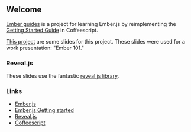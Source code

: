 
## Welcome

[Ember guides](https://github.com/randito/ember_guide) is a project for
learning Ember.js by reimplementing the [Getting Started
Guide](http://emberjs.com/guides/getting-started/) in Coffeescript.

[This project](https://github.com/randito/ember_guide_slides) are some slides
for this project.  These slides were used for a work presentation: "Ember
101."

### Reveal.js

These slides use the fantastic [reveal.js
library](https://github.com/hakimel/reveal.js).

### Links

* [Ember.js](http://emberjs.com/)
* [Ember.js Getting started](http://emberjs.com/guides/getting-started/)
* [Reveal.js](https://github.com/hakimel/reveal.js)
* [Coffeescript](http://coffeescript.org/)

